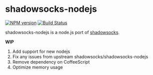 shadowsocks-nodejs
==================

[![NPM version]][NPM] [![Build Status]][Travis CI]

shadowsocks-nodejs is a node.js port of [shadowsocks].

**WIP**
1. Add support for new nodejs
2. Fix any issues from upstream shadowsocks/shadowsocks-nodejs
3. Remove dependency on CoffeeScript
4. Optimize memory usage

[Build Status]:    https://img.shields.io/travis/clowwindy/shadowsocks-nodejs/master.svg?style=flat
[NPM]:             https://www.npmjs.com/package/shadowsocks
[NPM version]:     https://img.shields.io/npm/v/shadowsocks.svg?style=flatp
[Travis CI]:       https://travis-ci.org/shadowsocks/shadowsocks-nodejs
[shadowsocks]:     https://github.com/shadowsocks/shadowsocks
[Other versions]:  https://github.com/shadowsocks/shadowsocks/wiki/Ports-and-Clients
